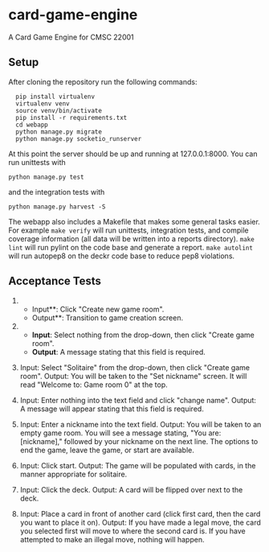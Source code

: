 card-game-engine
================

A Card Game Engine for CMSC 22001


Setup
-----

After cloning the repository run the following commands:
```
  pip install virtualenv
  virtualenv venv
  source venv/bin/activate
  pip install -r requirements.txt
  cd webapp
  python manage.py migrate
  python manage.py socketio_runserver
```
  
At this point the server should be up and running at 127.0.0.1:8000. You can run unittests with 
```
python manage.py test 
```
and the integration tests with 
```
python manage.py harvest -S
```
The webapp also includes a Makefile that makes some general tasks easier. For
example `make verify` will run unittests, integration tests, and compile 
coverage information (all data will be written into a reports directory).
`make lint` will run pylint on the code base and generate a report. `make autolint`
will run autopep8 on the deckr code base to reduce pep8 violations.

Acceptance Tests
-----

1.
	* Input**: Click "Create new game room". 
	* Output**: Transition to game creation screen.


2.
	* **Input**: Select nothing from the drop-down, then click "Create game room".
	* **Output**: A message stating that this field is required. 


3.	Input: Select "Solitaire" from the drop-down, then click "Create game room".
	Output: You will be taken to the "Set nickname" screen. It will read "Welcome to: Game room 0" at the top.

4. 	Input: Enter nothing into the text field and click "change name".
	Output: A message will appear stating that this field is required.

5.	Input: Enter a nickname into the text field.
	Output: You will be taken to an empty game room. You will see a message stating, "You are: [nickname]," followed by your nickname on the next line. The options to end the game, leave the game, or start are available.

6.	Input: Click start.
	Output: The game will be populated with cards, in the manner appropriate for solitaire.

7. 	Input: Click the deck.
	Output: A card will be flipped over next to the deck.

8.	Input: Place a card in front of another card (click first card, then the card you want to place it on).
	Output: If you have made a legal move, the card you selected first will move to where the second card is. If you have attempted to make an illegal move, nothing will happen.
